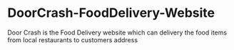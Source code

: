 # DoorCrash-FoodDelivery-Website
Door Crash is the Food Delivery website which can delivery the food items from local restaurants to customers address
